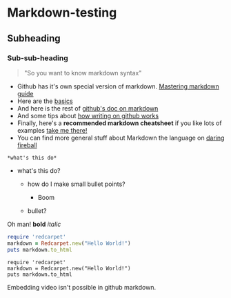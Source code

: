 # Markdown-testing

## Subheading

### Sub-sub-heading

> "So you want to know markdown syntax"

* Github has it's own special version of markdown. [Mastering markdown guide](https://guides.github.com/features/mastering-markdown/)
* Here are the [basics](https://help.github.com/articles/markdown-basics/)
* And here is the rest of [github's doc on markdown](https://help.github.com/articles/github-flavored-markdown/)
* And some tips about [how writing on github works](https://help.github.com/articles/writing-on-github/)
* Finally, here's a **recommended markdown cheatsheet** if you like lots of examples [take me there!](https://github.com/adam-p/markdown-here/wiki/Markdown-Cheatsheet)
* You can find more general stuff about Markdown the language on [daring fireball](http://daringfireball.net/projects/markdown/)


```
*what's this do*
```

* what's this do?
  * how do I make small bullet points?
  	* Boom

  * bullet?

Oh man! **bold** *italic*

```ruby
require 'redcarpet'
markdown = Redcarpet.new("Hello World!")
puts markdown.to_html
```

```
require 'redcarpet'
markdown = Redcarpet.new("Hello World!")
puts markdown.to_html
```

Embedding video isn't possible in github markdown.
